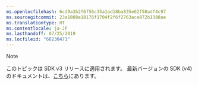 ```yaml
---
ms.openlocfilehash: 6cd9a3b2f6f56c35a1ad18ba835e62f50adf4c97
ms.sourcegitcommit: 23a1808e18176f1704f2f6f2763ace872b1388ae
ms.translationtype: HT
ms.contentlocale: ja-JP
ms.lasthandoff: 07/25/2019
ms.locfileid: "68230471"
---
```

> [!NOTE]  
> このトピックは SDK v3 リリースに適用されます。 最新バージョンの SDK (v4) のドキュメントは、[こちら](https://docs.microsoft.com/azure/bot-service/?view=azure-bot-service-4.0)にあります。 
